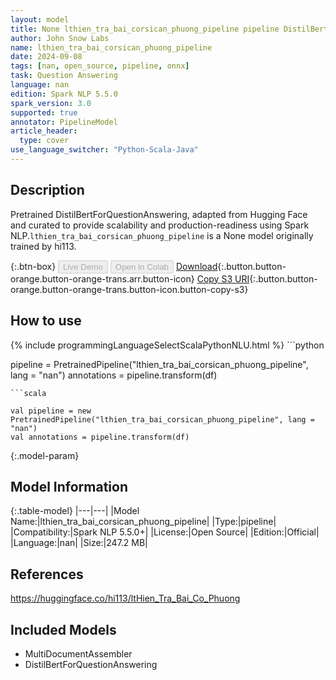 ```yaml
---
layout: model
title: None lthien_tra_bai_corsican_phuong_pipeline pipeline DistilBertForQuestionAnswering from hi113
author: John Snow Labs
name: lthien_tra_bai_corsican_phuong_pipeline
date: 2024-09-08
tags: [nan, open_source, pipeline, onnx]
task: Question Answering
language: nan
edition: Spark NLP 5.5.0
spark_version: 3.0
supported: true
annotator: PipelineModel
article_header:
  type: cover
use_language_switcher: "Python-Scala-Java"
---
```


## Description

Pretrained DistilBertForQuestionAnswering, adapted from Hugging Face and curated to provide scalability and production-readiness using Spark NLP.`lthien_tra_bai_corsican_phuong_pipeline` is a None model originally trained by hi113.

{:.btn-box}
<button class="button button-orange" disabled>Live Demo</button>
<button class="button button-orange" disabled>Open in Colab</button>
[Download](https://s3.amazonaws.com/auxdata.johnsnowlabs.com/public/models/lthien_tra_bai_corsican_phuong_pipeline_nan_5.5.0_3.0_1725818455337.zip){:.button.button-orange.button-orange-trans.arr.button-icon}
[Copy S3 URI](s3://auxdata.johnsnowlabs.com/public/models/lthien_tra_bai_corsican_phuong_pipeline_nan_5.5.0_3.0_1725818455337.zip){:.button.button-orange.button-orange-trans.button-icon.button-copy-s3}

## How to use



<div class="tabs-box" markdown="1">
{% include programmingLanguageSelectScalaPythonNLU.html %}
```python

pipeline = PretrainedPipeline("lthien_tra_bai_corsican_phuong_pipeline", lang = "nan")
annotations =  pipeline.transform(df)   

```
```scala

val pipeline = new PretrainedPipeline("lthien_tra_bai_corsican_phuong_pipeline", lang = "nan")
val annotations = pipeline.transform(df)

```
</div>

{:.model-param}
## Model Information

{:.table-model}
|---|---|
|Model Name:|lthien_tra_bai_corsican_phuong_pipeline|
|Type:|pipeline|
|Compatibility:|Spark NLP 5.5.0+|
|License:|Open Source|
|Edition:|Official|
|Language:|nan|
|Size:|247.2 MB|

## References

https://huggingface.co/hi113/ltHien_Tra_Bai_Co_Phuong

## Included Models

- MultiDocumentAssembler
- DistilBertForQuestionAnswering